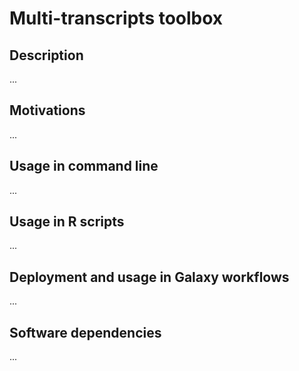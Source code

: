 # Multi-transcripts toolbox

## Description
...

## Motivations
...

## Usage in command line
...

## Usage in R scripts
...

## Deployment and usage in Galaxy workflows
...

## Software dependencies
...